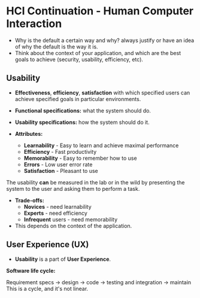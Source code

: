 # HCI Continuation - Human Computer Interaction

- Why is the default a certain way and why? always justify or have an idea of why the default is the way it is.
- Think about the context of your application, and which are the best goals to achieve (security, usability, efficiency, etc).

## Usability

- **Effectiveness**, **efficiency**, **satisfaction** with which specified users can achieve specified goals in particular environments.

- **Functional specifications:** what the system should do.
- **Usability specifications:** how the system should do it.

- **Attributes:**
  - **Learnability** - Easy to learn and achieve maximal performance
  - **Efficiency** - Fast productivity
  - **Memorability** - Easy to remember how to use
  - **Errors** - Low user error rate
  - **Satisfaction** - Pleasant to use

The usability **can** be measured in the lab or in the wild by presenting the system to the user and asking them to perform a task.

- **Trade-offs:**
  - **Novices** - need learnability
  - **Experts** - need efficiency
  - **Infrequent** users - need memorability
- This depends on the context of the application.

## User Experience (UX)

- **Usability** is a part of **User Experience**.

**Software life cycle:**

Requirement specs -> design -> code -> testing and integration -> maintain
This is a cycle, and it's not linear.
